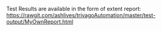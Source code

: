 Test Results are available in the form of extent report:
https://rawgit.com/ashlives/trivagoAutomation/master/test-output/MyOwnReport.html